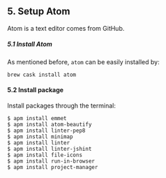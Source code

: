 ## 5. Setup Atom

Atom is a text editor comes from GitHub.

##### 5.1 Install Atom

As mentioned before, `atom` can be easily installed by:

`brew cask install atom`


#### 5.2 Install package

Install packages through the terminal:

```
$ apm install emmet
$ apm install atom-beautify
$ apm install linter-pep8
$ apm install minimap
$ apm install linter
$ apm install linter-jshint
$ apm install file-icons
$ apm install run-in-browser
$ apm install project-manager

```
